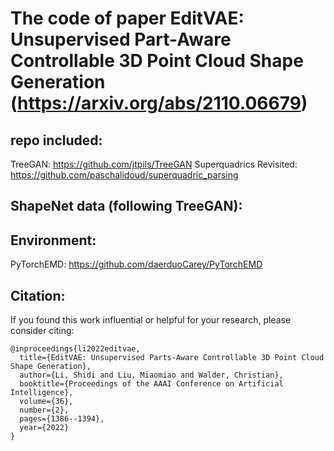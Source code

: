 # The code of paper EditVAE: Unsupervised Part-Aware Controllable 3D Point Cloud Shape Generation (https://arxiv.org/abs/2110.06679)


## repo included:
TreeGAN: https://github.com/jtpils/TreeGAN
Superquadrics Revisited: https://github.com/paschalidoud/superquadric_parsing

## ShapeNet data (following TreeGAN):

## Environment:
PyTorchEMD: https://github.com/daerduoCarey/PyTorchEMD


## Citation:
If you found this work influential or helpful for your research, please consider citing:
```
@inproceedings{li2022editvae,
  title={EditVAE: Unsupervised Parts-Aware Controllable 3D Point Cloud Shape Generation},
  author={Li, Shidi and Liu, Miaomiao and Walder, Christian},
  booktitle={Proceedings of the AAAI Conference on Artificial Intelligence},
  volume={36},
  number={2},
  pages={1386--1394},
  year={2022}
}
```
